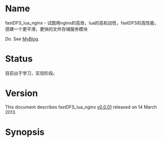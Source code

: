 Name
====

fastDFS_lua_nginx - 试图用nginx的高效，lua的高机动性，fastDFS的高性能，搭建一个更平滑，更快的文件存储服务模块

*Do.* See [MyBlog](http://k-49.com/tag/fastdfs_lua_nginx).

Status
======

目前出于学习，实验阶段。

Version
=======

This document describes fastDFS_lua_nginx [v0.0.01](https://github.com/idevz/fastDFS-lua-nginx-module) released on 14 March 2013.

Synopsis
========


